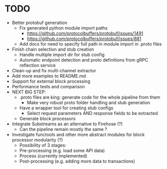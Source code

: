 # TODO
* Better protobuf generation
  - Fix generated python module import paths
    + https://github.com/protocolbuffers/protobuf/issues/1491
    + https://github.com/protocolbuffers/protobuf/issues/881
  - Add docs for need to specify full path in module import in .proto files
* Finish chain selection and stub creation
  - Handle multiple import dir for stub config
  - Automatic endpoint detection and proto definitions from gRPC reflection service
* Clean-up and fix multi-channel extractor
* Add more examples to README.md
* Support for external block processing
* Performance tests and comparison
* NEXT BIG STEP:
  - .proto files are king: generate code for the whole pipeline from them
    + Make very robust proto folder handling and stub generation
  - Have a wrapper tool for creating stub configs
    + Select request parameters AND response fields to be extracted
  - Generate block processors
* Integrate Substreams as an alternative to Firehose (?)
  - Can the pipeline remain mostly the same ?
* Investigate functools and other more abstract modules for block processor modularity (?)
  - Possibility of 3 stages:
  - Pre-processing (e.g. load some API data)
  - Process (currently implemented)
  - Post-processing (e.g. adding more data to transactions)